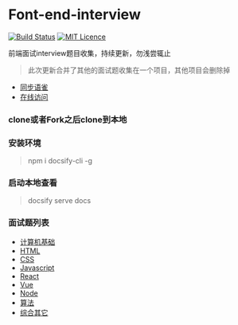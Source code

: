 # Font-end-interview

[![Build Status](https://travis-ci.org/nieyafei/front-end-interview.svg?branch=master)](https://travis-ci.org/nieyafei/front-end-interview)
[![MIT Licence](https://badges.frapsoft.com/os/mit/mit.svg?v=103)](https://opensource.org/licenses/mit-license.php)

前端面试interview题目收集，持续更新，勿浅尝辄止

> 此次更新合并了其他的面试题收集在一个项目，其他项目会删除掉

- [同步语雀](https://www.yuque.com/codehtml/front-end-interview)
- [在线访问](http://codehtml.cn/front-end-interview/)

### clone或者Fork之后clone到本地

### 安装环境
> npm i docsify-cli -g

### 启动本地查看
> docsify serve docs

### 面试题列表
  * [计算机基础](./docs/basic-computer/index.md)
  * [HTML](./docs/html/index.md)
  * [CSS](./docs/html/index.md)
  * [Javascript](./docs/javascript/index.md)
  * [React](./docs/react/index.md)
  * [Vue](./docs/vue/index.md)
  * [Node](./docs/node/index.md)
  * [算法](./docs/algorithm/index.md)
  * [综合其它](./docs/synthesize/index.md)